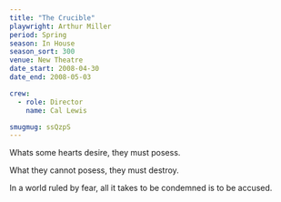 ```yaml
---
title: "The Crucible"
playwright: Arthur Miller
period: Spring
season: In House
season_sort: 300
venue: New Theatre
date_start: 2008-04-30
date_end: 2008-05-03

crew:
  - role: Director
    name: Cal Lewis

smugmug: ssQzpS
---
```


Whats some hearts desire, they must posess.

What they cannot posess, they must destroy.

In a world ruled by fear, all it takes to be condemned is to be accused.
